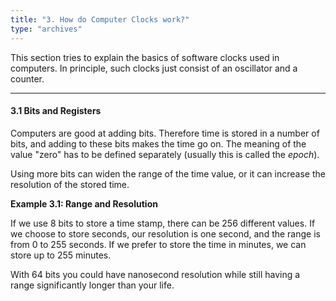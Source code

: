 ```yaml
---
title: "3. How do Computer Clocks work?"
type: "archives"
--- 
```


This section tries to explain the basics of software clocks used in computers. In principle, such clocks just consist of an oscillator and a counter. 

* * *

#### 3.1 Bits and Registers

Computers are good at adding bits. Therefore time is stored in a number of bits, and adding to these bits makes the time go on. The meaning of the value "zero" has to be defined separately (usually this is called the _epoch_).

Using more bits can widen the range of the time value, or it can increase the resolution of the stored time.

**Example 3.1: Range and Resolution**

If we use 8 bits to store a time stamp, there can be 256 different values. If we choose to store seconds, our resolution is one second, and the range is from 0 to 255 seconds. If we prefer to store the time in minutes, we can store up to 255 minutes.

With 64 bits you could have nanosecond resolution while still having a range significantly longer than your life.